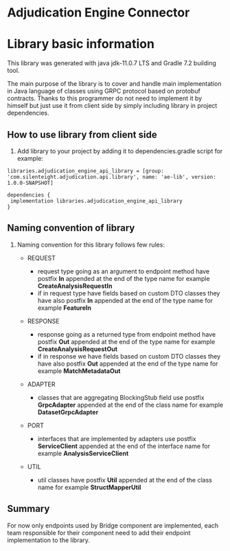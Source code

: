 # Adjudication Engine Connector

# Library basic information

This library was generated with java jdk-11.0.7 LTS and Gradle 7.2 building tool.

The main purpose of the library is to cover and handle main implementation in Java language of
classes using GRPC protocol based on protobuf contracts. Thanks to this programmer do not need to
implement it by himself but just use it from client side by simply including library in project
dependencies.

## How to use library from client side

1. Add library to your project by adding it to dependencies.gradle script for example:

```
libraries.adjudication_engine_api_library = [group: 'com.silenteight.adjudication.api.library', name: 'ae-lib', version: 1.0.0-SNAPSHOT]

dependencies {
 implementation libraries.adjudication_engine_api_library 
}
```

## Naming convention of library

1. Naming convention for this library follows few rules:

    - REQUEST
        - request type going as an argument to endpoint method have postfix **In** appended at the
          end of the type name for example **CreateAnalysisRequestIn**
        - if in request type have fields based on custom DTO classes they have also postfix
          **In** appended at the end of the type name for example **FeatureIn**

    - RESPONSE
        - response going as a returned type from endpoint method have postfix **Out** appended at
          the end of the type name for example **CreateAnalysisRequestOut**
        - if in response we have fields based on custom DTO classes they have also postfix **Out**
          appended at the end of the type name for example **MatchMetadataOut**

    - ADAPTER
        - classes that are aggregating BlockingStub field use postfix **GrpcAdapter**
          appended at the end of the class name for example **DatasetGrpcAdapter**

    - PORT
        - interfaces that are implemented by adapters use postfix **ServiceClient**
          appended at the end of the interface name for example **AnalysisServiceClient**

    - UTIL
        - util classes have postfix **Util** appended at the end of the class name for example
          **StructMapperUtil**

## Summary

For now only endpoints used by Bridge component are implemented, each team responsible for their
component need to add their endpoint implementation to the library.
